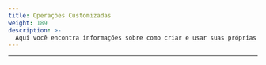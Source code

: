 ```yaml
---
title: Operações Customizadas
weight: 189
description: >-
  Aqui você encontra informações sobre como criar e usar suas próprias ações no Beagle Flutter.
---
```


---

<!-- todo -->
